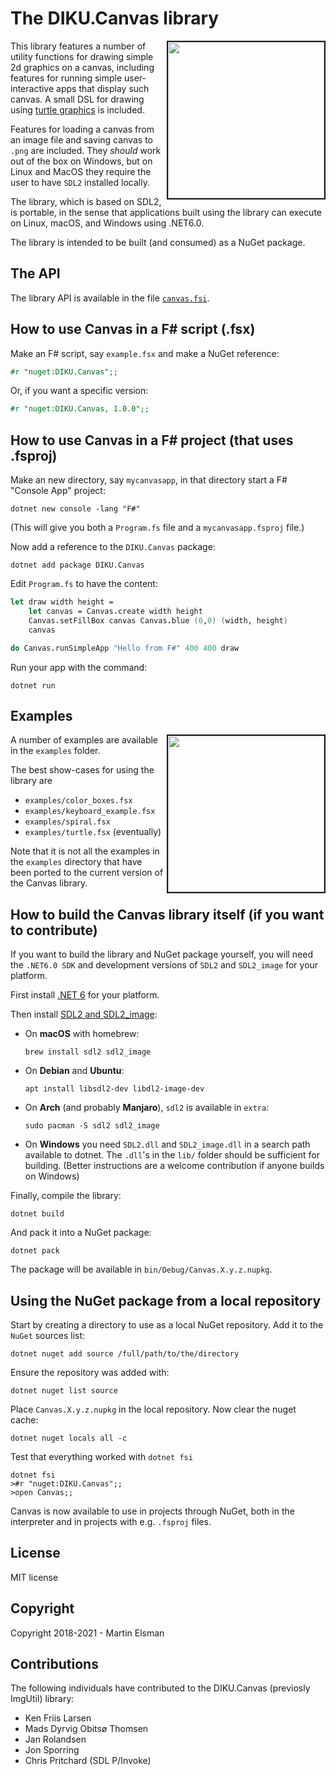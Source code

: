 The DIKU.Canvas library
=======================

<img src="https://raw.githubusercontent.com/kfl/img-util-fs/main/images/turtle.png" border="2" width="250" align="right">

This library features a number of utility functions for drawing simple
2d graphics on a canvas, including features for running simple
user-interactive apps that display such canvas.  A small DSL for
drawing using [turtle graphics](https://en.wikipedia.org/wiki/Turtle_graphics) is included.

Features for loading a canvas from an image file and saving canvas to
`.png` are included.  They *should* work out of the box on Windows,
but on Linux and MacOS they require the user to have `SDL2` installed
locally.

The library, which is based on SDL2, is portable, in the sense that
applications built using the library can execute on Linux, macOS, and
Windows using .NET6.0.

The library is intended to be built (and consumed) as a NuGet package.

## The API

The library API is available in the file [`canvas.fsi`](canvas.fsi).

## How to use Canvas in a F# script (.fsx)

Make an F# script, say `example.fsx` and make a NuGet reference:

```fsharp
#r "nuget:DIKU.Canvas";;
```

Or, if you want a specific version:

```fsharp
#r "nuget:DIKU.Canvas, 1.0.0";;
```


## How to use Canvas in a F# project (that uses .fsproj)

Make an new directory, say `mycanvasapp`, in that directory start a F#
"Console App" project:

    dotnet new console -lang "F#"

(This will give you both a `Program.fs` file and a `mycanvasapp.fsproj` file.)

Now add a reference to the `DIKU.Canvas` package:

    dotnet add package DIKU.Canvas

Edit `Program.fs` to have the content:

```fsharp
let draw width height =
    let canvas = Canvas.create width height
    Canvas.setFillBox canvas Canvas.blue (0,0) (width, height)
    canvas

do Canvas.runSimpleApp "Hello from F#" 400 400 draw
```

Run your app with the command:

    dotnet run


## Examples

<img src="images/applespiral.png" border="2" width="250" align="right">

A number of examples are available in the `examples` folder.

The best show-cases for using the library are
- `examples/color_boxes.fsx`
- `examples/keyboard_example.fsx`
- `examples/spiral.fsx`
- `examples/turtle.fsx` (eventually)

Note that it is not all the examples in the `examples` directory that
have been ported to the current version of the Canvas library.


## How to build the Canvas library itself (if you want to contribute)

If you want to build the library and NuGet package yourself, you will
need the `.NET6.0 SDK` and development versions of `SDL2` and
`SDL2_image` for your platform.

First install [.NET
6](https://dotnet.microsoft.com/en-us/download/dotnet/6.0) for your
platform.

Then install [SDL2 and SDL2_image](https://www.libsdl.org/index.php):

  * On **macOS** with homebrew:

        brew install sdl2 sdl2_image

  * On **Debian** and **Ubuntu**:

        apt install libsdl2-dev libdl2-image-dev

  * On **Arch** (and probably **Manjaro**), `sdl2` is available in `extra`:

        sudo pacman -S sdl2 sdl2_image

  * On **Windows** you need `SDL2.dll` and `SDL2_image.dll` in a
    search path available to dotnet.  The `.dll`'s in the `lib/`
    folder should be sufficient for building.  (Better instructions
    are a welcome contribution if anyone builds on Windows)


Finally, compile the library:

    dotnet build

And pack it into a NuGet package:

    dotnet pack

The package will be available in `bin/Debug/Canvas.X.y.z.nupkg`.

## Using the NuGet package from a local repository

Start by creating a directory to use as a local NuGet repository. Add
it to the `NuGet` sources list:

    dotnet nuget add source /full/path/to/the/directory

Ensure the repository was added with:

    dotnet nuget list source

Place `Canvas.X.y.z.nupkg` in the local repository.
Now clear the nuget cache:

    dotnet nuget locals all -c

Test that everything worked with `dotnet fsi`

```
dotnet fsi
>#r "nuget:DIKU.Canvas";;
>open Canvas;;
```

Canvas is now available to use in projects through NuGet, both in the
interpreter and in projects with e.g. `.fsproj` files.

## License

MIT license

## Copyright

Copyright 2018-2021 - Martin Elsman

## Contributions

The following individuals have contributed to the DIKU.Canvas (previosly ImgUtil) library:

- Ken Friis Larsen
- Mads Dyrvig Obitsø Thomsen
- Jan Rolandsen
- Jon Sporring
- Chris Pritchard (SDL P/Invoke)
